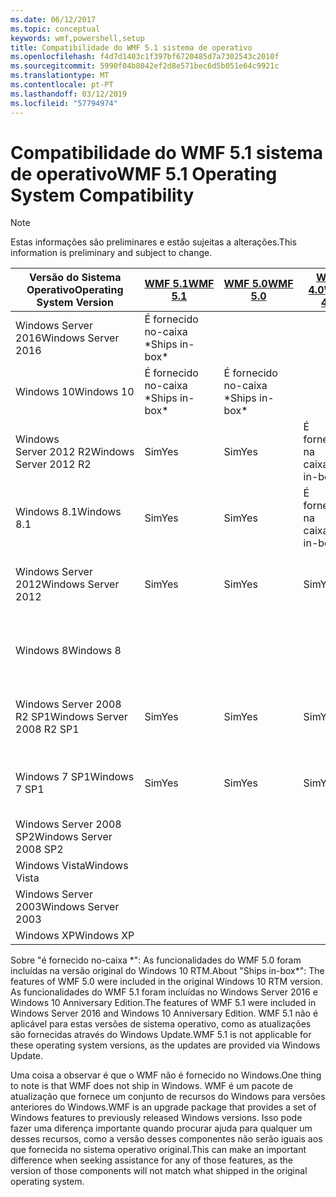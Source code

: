 ```yaml
---
ms.date: 06/12/2017
ms.topic: conceptual
keywords: wmf,powershell,setup
title: Compatibilidade do WMF 5.1 sistema de operativo
ms.openlocfilehash: f4d7d1403c1f397bf6720485d7a7302543c2010f
ms.sourcegitcommit: 5990f04b8042ef2d8e571bec6d5b051e64c9921c
ms.translationtype: MT
ms.contentlocale: pt-PT
ms.lasthandoff: 03/12/2019
ms.locfileid: "57794974"
---
```

# <a name="wmf-51-operating-system-compatibility"></a><span data-ttu-id="e2ba3-103">Compatibilidade do WMF 5.1 sistema de operativo</span><span class="sxs-lookup"><span data-stu-id="e2ba3-103">WMF 5.1 Operating System Compatibility</span></span>

> [!NOTE]
> <span data-ttu-id="e2ba3-104">Estas informações são preliminares e estão sujeitas a alterações.</span><span class="sxs-lookup"><span data-stu-id="e2ba3-104">This information is preliminary and subject to change.</span></span>

| <span data-ttu-id="e2ba3-105">Versão do Sistema Operativo</span><span class="sxs-lookup"><span data-stu-id="e2ba3-105">Operating System Version</span></span> | [<span data-ttu-id="e2ba3-106">WMF 5.1</span><span class="sxs-lookup"><span data-stu-id="e2ba3-106">WMF 5.1</span></span>](https://aka.ms/wmf51download) | [<span data-ttu-id="e2ba3-107">WMF 5.0</span><span class="sxs-lookup"><span data-stu-id="e2ba3-107">WMF 5.0</span></span>](https://aka.ms/wmf5download) | [<span data-ttu-id="e2ba3-108">WMF 4.0</span><span class="sxs-lookup"><span data-stu-id="e2ba3-108">WMF 4.0</span></span>](https://aka.ms/wmf4download) |  [<span data-ttu-id="e2ba3-109">WMF 3.0</span><span class="sxs-lookup"><span data-stu-id="e2ba3-109">WMF 3.0</span></span>](https://aka.ms/wmf3download) | [<span data-ttu-id="e2ba3-110">WMF 2.0</span><span class="sxs-lookup"><span data-stu-id="e2ba3-110">WMF 2.0</span></span>](https://aka.ms/wmf2download) |
| ------------------------ | ----------- | ----------- | ----------- | ------------ |  ------------- |
| <span data-ttu-id="e2ba3-111">Windows Server 2016</span><span class="sxs-lookup"><span data-stu-id="e2ba3-111">Windows Server 2016</span></span> | <span data-ttu-id="e2ba3-112">É fornecido no-caixa \*</span><span class="sxs-lookup"><span data-stu-id="e2ba3-112">Ships in-box\*</span></span> |  |  |  |  |
| <span data-ttu-id="e2ba3-113">Windows 10</span><span class="sxs-lookup"><span data-stu-id="e2ba3-113">Windows 10</span></span> | <span data-ttu-id="e2ba3-114">É fornecido no-caixa \*</span><span class="sxs-lookup"><span data-stu-id="e2ba3-114">Ships in-box\*</span></span> | <span data-ttu-id="e2ba3-115">É fornecido no-caixa \*</span><span class="sxs-lookup"><span data-stu-id="e2ba3-115">Ships in-box\*</span></span>  | | | |
| <span data-ttu-id="e2ba3-116">Windows Server 2012 R2</span><span class="sxs-lookup"><span data-stu-id="e2ba3-116">Windows Server 2012 R2</span></span>| <span data-ttu-id="e2ba3-117">Sim</span><span class="sxs-lookup"><span data-stu-id="e2ba3-117">Yes</span></span> | <span data-ttu-id="e2ba3-118">Sim</span><span class="sxs-lookup"><span data-stu-id="e2ba3-118">Yes</span></span> | <span data-ttu-id="e2ba3-119">É fornecido na caixa</span><span class="sxs-lookup"><span data-stu-id="e2ba3-119">Ships in-box</span></span> |  |  |
| <span data-ttu-id="e2ba3-120">Windows 8.1</span><span class="sxs-lookup"><span data-stu-id="e2ba3-120">Windows 8.1</span></span> | <span data-ttu-id="e2ba3-121">Sim</span><span class="sxs-lookup"><span data-stu-id="e2ba3-121">Yes</span></span> | <span data-ttu-id="e2ba3-122">Sim</span><span class="sxs-lookup"><span data-stu-id="e2ba3-122">Yes</span></span> |  <span data-ttu-id="e2ba3-123">É fornecido na caixa</span><span class="sxs-lookup"><span data-stu-id="e2ba3-123">Ships in-box</span></span> |  |  |
| <span data-ttu-id="e2ba3-124">Windows Server 2012</span><span class="sxs-lookup"><span data-stu-id="e2ba3-124">Windows Server 2012</span></span> | <span data-ttu-id="e2ba3-125">Sim</span><span class="sxs-lookup"><span data-stu-id="e2ba3-125">Yes</span></span> | <span data-ttu-id="e2ba3-126">Sim</span><span class="sxs-lookup"><span data-stu-id="e2ba3-126">Yes</span></span> | <span data-ttu-id="e2ba3-127">Sim</span><span class="sxs-lookup"><span data-stu-id="e2ba3-127">Yes</span></span> |  <span data-ttu-id="e2ba3-128">É fornecido na caixa</span><span class="sxs-lookup"><span data-stu-id="e2ba3-128">Ships in-box</span></span> | |
| <span data-ttu-id="e2ba3-129">Windows 8</span><span class="sxs-lookup"><span data-stu-id="e2ba3-129">Windows 8</span></span> |  |  |  | <span data-ttu-id="e2ba3-130">É fornecido na caixa</span><span class="sxs-lookup"><span data-stu-id="e2ba3-130">Ships in-box</span></span> | |
| <span data-ttu-id="e2ba3-131">Windows Server 2008 R2 SP1</span><span class="sxs-lookup"><span data-stu-id="e2ba3-131">Windows Server 2008 R2 SP1</span></span> | <span data-ttu-id="e2ba3-132">Sim</span><span class="sxs-lookup"><span data-stu-id="e2ba3-132">Yes</span></span> | <span data-ttu-id="e2ba3-133">Sim</span><span class="sxs-lookup"><span data-stu-id="e2ba3-133">Yes</span></span> | <span data-ttu-id="e2ba3-134">Sim</span><span class="sxs-lookup"><span data-stu-id="e2ba3-134">Yes</span></span> |  <span data-ttu-id="e2ba3-135">Sim</span><span class="sxs-lookup"><span data-stu-id="e2ba3-135">Yes</span></span>| <span data-ttu-id="e2ba3-136">É fornecido na caixa</span><span class="sxs-lookup"><span data-stu-id="e2ba3-136">Ships in-box</span></span> |
| <span data-ttu-id="e2ba3-137">Windows 7 SP1</span><span class="sxs-lookup"><span data-stu-id="e2ba3-137">Windows 7 SP1</span></span>  | <span data-ttu-id="e2ba3-138">Sim</span><span class="sxs-lookup"><span data-stu-id="e2ba3-138">Yes</span></span> | <span data-ttu-id="e2ba3-139">Sim</span><span class="sxs-lookup"><span data-stu-id="e2ba3-139">Yes</span></span> | <span data-ttu-id="e2ba3-140">Sim</span><span class="sxs-lookup"><span data-stu-id="e2ba3-140">Yes</span></span> | <span data-ttu-id="e2ba3-141">Sim</span><span class="sxs-lookup"><span data-stu-id="e2ba3-141">Yes</span></span> | <span data-ttu-id="e2ba3-142">É fornecido na caixa</span><span class="sxs-lookup"><span data-stu-id="e2ba3-142">Ships in-box</span></span> |
| <span data-ttu-id="e2ba3-143">Windows Server 2008 SP2</span><span class="sxs-lookup"><span data-stu-id="e2ba3-143">Windows Server 2008 SP2</span></span> | | | | <span data-ttu-id="e2ba3-144">Sim</span><span class="sxs-lookup"><span data-stu-id="e2ba3-144">Yes</span></span> | <span data-ttu-id="e2ba3-145">Sim</span><span class="sxs-lookup"><span data-stu-id="e2ba3-145">Yes</span></span> |
| <span data-ttu-id="e2ba3-146">Windows Vista</span><span class="sxs-lookup"><span data-stu-id="e2ba3-146">Windows Vista</span></span> | | | | | <span data-ttu-id="e2ba3-147">Sim</span><span class="sxs-lookup"><span data-stu-id="e2ba3-147">Yes</span></span> |
| <span data-ttu-id="e2ba3-148">Windows Server 2003</span><span class="sxs-lookup"><span data-stu-id="e2ba3-148">Windows Server 2003</span></span>| | | |  | <span data-ttu-id="e2ba3-149">Sim</span><span class="sxs-lookup"><span data-stu-id="e2ba3-149">Yes</span></span> |
| <span data-ttu-id="e2ba3-150">Windows XP</span><span class="sxs-lookup"><span data-stu-id="e2ba3-150">Windows XP</span></span> | | | |  | <span data-ttu-id="e2ba3-151">Sim</span><span class="sxs-lookup"><span data-stu-id="e2ba3-151">Yes</span></span> |

<span data-ttu-id="e2ba3-152">Sobre "é fornecido no-caixa \*": As funcionalidades do WMF 5.0 foram incluídas na versão original do Windows 10 RTM.</span><span class="sxs-lookup"><span data-stu-id="e2ba3-152">About "Ships in-box\*": The features of WMF 5.0 were included in the original Windows 10 RTM version.</span></span>
<span data-ttu-id="e2ba3-153">As funcionalidades do WMF 5.1 foram incluídas no Windows Server 2016 e Windows 10 Anniversary Edition.</span><span class="sxs-lookup"><span data-stu-id="e2ba3-153">The features of WMF 5.1 were included in Windows Server 2016 and Windows 10 Anniversary Edition.</span></span>
<span data-ttu-id="e2ba3-154">WMF 5.1 não é aplicável para estas versões de sistema operativo, como as atualizações são fornecidas através do Windows Update.</span><span class="sxs-lookup"><span data-stu-id="e2ba3-154">WMF 5.1 is not applicable for these operating system versions, as the updates are provided via Windows Update.</span></span>

<span data-ttu-id="e2ba3-155">Uma coisa a observar é que o WMF não é fornecido no Windows.</span><span class="sxs-lookup"><span data-stu-id="e2ba3-155">One thing to note is that WMF does not ship in Windows.</span></span>
<span data-ttu-id="e2ba3-156">WMF é um pacote de atualização que fornece um conjunto de recursos do Windows para versões anteriores do Windows.</span><span class="sxs-lookup"><span data-stu-id="e2ba3-156">WMF is an upgrade package that provides a set of Windows features to previously released Windows versions.</span></span>
<span data-ttu-id="e2ba3-157">Isso pode fazer uma diferença importante quando procurar ajuda para qualquer um desses recursos, como a versão desses componentes não serão iguais aos que fornecida no sistema operativo original.</span><span class="sxs-lookup"><span data-stu-id="e2ba3-157">This can make an important difference when seeking assistance for any of those features, as the version of those components will not match what shipped in the original operating system.</span></span>
